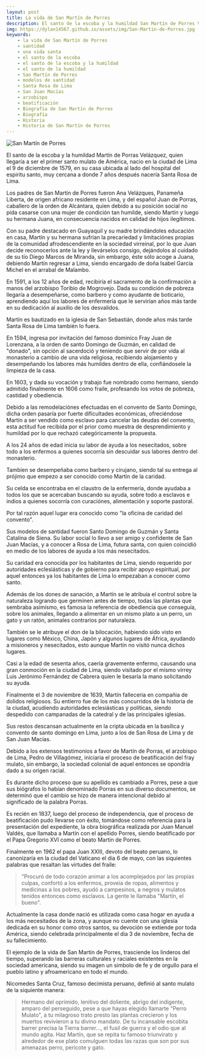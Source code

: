 ```yaml
---
layout: post
title: La vida de San Martín de Porres
description: El santo de la escoba y la humildad San Martín de Porres Velázquez, quien llegaría a ser el primer santo mulato de América, nacio en la ciudad de Lima el 9 de diciembre de 1579, en su casa ubicada al lado del hospital del espiritu santo, muy cercana a donde 7 años después nacería Santa Rosa de Lima.
img: https://dylan14567.github.io/assets/img/San-Martin-de-Porres.jpg
keywords: 
    - la vida de San Martín de Porres
    - santidad
    - una vida santa
    - el santo de la escoba
    - el santo de la escoba y la humildad
    - el santo de la humildad
    - San Martín de Porres
    - modelos de santidad
    - Santa Rosa de Lima
    - San Juan Macías
    - arzobispo
    - beatificación
    - Biografía de San Martín de Porres
    - Biografía
    - Historia
    - Historia de San Martín de Porres
---
```


![San Martín de Porres](https://dylan14567.github.io/assets/img/San-Martin-de-Porres.jpg)

El santo de la escoba y la humildad Martín de Porras Velázquez, quien llegaría a ser el primer santo mulato de América, nacio en la ciudad de Lima el 9 de diciembre de 1579, en su casa ubicada al lado del hospital del espiritu santo, muy cercana a donde 7 años después nacería Santa Rosa de Lima.

Los padres de San Martín de Porres fueron Ana Velázques, Panameña Liberta, de origen africano residente en Lima, y del español Juan de Porras, caballero de la orden de Alcántara, quien debido a su posición social no pida casarse con una mujer de condición tan humilde, siendo Martín y luego su hermana Juana, en consecuencia nacidos en calidad de hijos ilegítimos.

Con su padre destacado en Guayaquil y su madre brindándoles educación en casa, Martin y su hermana sufrían la precariedad y limitaciónes propias de la comunidad afrodescendiente en la sociedad virreinal, por lo que Juan decide reconocerlos ante la ley y llevárselos consigo, dejándolos al cuidado de su tío Diego Marcos de Miranda, sin embargo, éste sólo acoge a Juana, debiendo Martín regresar a Lima, siendo encargado de doña Isabel García Michel en el arrabal de Malambo.

En 1591, a los 12 años de edad, recibiría el sacramento de la confirmación a manos del arzobispo Toribio de Mogrovejo. Dada su condición de pobreza llegaría a desempeñarse, como barbero y como ayudante de boticario, aprendiendo aquí los labores de enfermería que le servirían años más tarde en su dedicación al auxilio de los desvalidos.

Martín es bautizado en la iglesia de San Sebastián, donde años más tarde Santa Rosa de Lima también lo fuera.

En 1594, ingresa por invitación del famoso dominico Fray Juan de Lorenzana, a la orden de santo Domingo de Guzmán, en calidad de "donado", sin opción al sacerdoció y teniendo que servir de por vida al monasterio a cambio de una vida religiosa, recibiendo alojamiento y desempeñando los labores más humildes dentro de ella, confiándosele la limpieza de la casa.

En 1603, y dada su vocación y trabajo fue nombrado como hermano, siendo admitido finalmente en 1606 como fraile, profesando los votos de pobreza, castidad y obediencia.

Debido a las remodelaciónes efectuadas en el convento de Santo Domingo, dicha orden pasaría por fuerte dificultades económicas, ofreciéndose Martín a ser vendido como esclavo para cancelar las deudas del convento, esta actitud fue recibida por el prior como muestra de desprendimiento y humildad por lo que rechazó categóricamente la propuesta.

A los 24 años de edad inicia su labor de ayuda a los nesecitados, sobre todo a los enfermos a quienes socorría sin descuidar sus labores dentro del monasterio.

Tambíen se desempeñaba como barbero y cirujano, siendo tal su entrega al prójimo que empezo a ser conocido como Martín de la caridad.

Su celda se encontraba en el claustro de la enfermería, donde ayudaba a todos los que se acercaban buscando su ayuda, sobre todo a esclavos e indios a quienes socorría con curaciónes, alimentación y soporte pastoral.

Por tal razón aquel lugar era conocido como "la oficina de caridad del convento".

Sus modelos de santidad fueron Santo Domingo de Guzmán y Santa Catalina de Siena. Su labor social lo llevo a ser amigo y confidente de San Juan Macías, y a conocer a Rosa de Lima, futura santa, con quien coincidió en medio de los labores de ayuda a los más nesecitados.

Su caridad era conocida por los habitantes de Lima, siendo requerido por autoridades eclesiásticas y de gobierno para recibir apoyo espiritual, por aquel entonces ya los habitantes de Lima lo empezaban a conocer como santo.

Además de los dones de sanación, a Martín se le atribuía el control sobre la naturaleza logrando que germinen antes de tiempo, todas las plantas que sembraba asimismo, es famosa la referencia de obediencia que conseguía, sobre los animales, llegando a alimentar en un mismo plato a un perro, un gato y un ratón, animales contrarios por naturaleza.

También se le atribuye el don de la bilocación, habiendo sido visto en lugares como México, China, Japón y algunos lugares de África, ayudando a misioneros y nesecitados, esto aunque Martín no visitó nunca dichos lugares.

Casi a la edad de sesenta años, caería gravemente enfermo, causando una gran conmoción en la ciudad de Lima, siendo visitado por el mismo virrey Luis Jerónimo Fernández de Cabrera quien le besaría la mano solicitando su ayuda.

Finalmente el 3 de noviembre de 1639, Martín falleceria en compañia de dolidos religiosos. Su entierro fue de los más concurridos de la historia de la ciudad, acudiendo autoridades eclesiásticas y políticas, siendo despedido con campanadas de la catedral y de las principales iglesias.

Sus restos descansan actualmente en la cripta ubicada en la basílica y convento de santo domingo en Lima, junto a los de San Rosa de Lima y de San Juan Macías.

Debido a los extensos testimonios a favor de Martín de Porras, el arzobispo de Lima, Pedro de Villagómez, iniciaria el proceso de beatificación del fray mulato, sin embargo, la sociedad colonial de aquel entonces se opondría dado a su origen racial.

Es durante dicho proceso que su apellido es cambiado a Porres, pese a que sus biógrafos lo habían denominado Porras en sus diverso documentos, se determinó que el cambio se hizo de manera intencional debido al significado de la palabra Porras.

Es recién en 1837, luego del proceso de independencia, que el proceso de beatificación pudo llevarse con éxito, tomándose como referencia para la presentación del expediente, la obra biográfica realizada por Juan Manuel Valdés, que llamaba a Martín con el apellido Porres, siendo beatificado por el Papa Gregorio XVI como el beato Martin de Porres.

Finalmente en 1962 el papa Juan XXIII, devoto del beato peruano, lo canonizaría en la ciudad del Vaticano el dia 6 de mayo, con las siquientes palabras que resaltan las virtudes del fraile:

> "Procuró de todo corazón animar a los acomplejados por las propias culpas, confortó a los enfermos, proveía de ropas, alimentos y medicinas a los pobres, ayudó a campesinos, a negros y mulatos tenidos entonces como esclavos. La gente le llamaba "Martín, el bueno".

Actualmente la casa donde nació es utilizada como casa hogar en ayuda a los más necesitados de la zona, y aunque no cuente con una iglesia dedicada en su honor como otros santos, su devoción se extiende por toda América, siendo celebrada principalmente el dia 3 de noviembre, fecha de su fallecimiento.

El ejemplo de la vida de San Martín de Porres, trasciende los linderos del tiempo, superando las barreras culturales y raciales existentes en la sociedad americana, siendo su imagen un simbolo de fe y de orgullo para el pueblo latino y afroamericano en todo el mundo.

Nicomedes Santa Cruz, famoso decimista peruano, definió al santo mulato de la siquiente manera:

> Hermano del oprimido, lenitivo del doliente, abrigo del indigente, amparo del perseguido, pese a que hayas elegido llamarte "Perro Mulato", a tu milagroso trato presto las plantas crecieron y los muertos revivieron a tu divino mandato. De tu incansable escobita barrer precisa la Tierra barrer..., el fusil de guerra y el odio que al mundo agita. Haz Martín, que se repita tu famoso triunvirato y alrededor de ese plato comulguen todas las razas que son por sus amenazas perro, pericote y gato.
